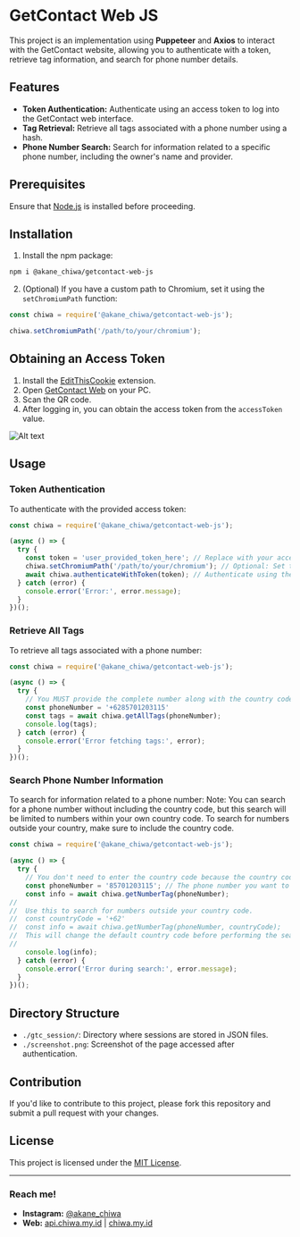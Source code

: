 # GetContact Web JS

This project is an implementation using **Puppeteer** and **Axios** to interact with the GetContact website, allowing you to authenticate with a token, retrieve tag information, and search for phone number details.

## Features

- **Token Authentication:** Authenticate using an access token to log into the GetContact web interface.
- **Tag Retrieval:** Retrieve all tags associated with a phone number using a hash.
- **Phone Number Search:** Search for information related to a specific phone number, including the owner's name and provider.

## Prerequisites

Ensure that [Node.js](https://nodejs.org/) is installed before proceeding.

## Installation

1. Install the npm package:

```bash
npm i @akane_chiwa/getcontact-web-js
```

2. (Optional) If you have a custom path to Chromium, set it using the `setChromiumPath` function:

```javascript
const chiwa = require('@akane_chiwa/getcontact-web-js');

chiwa.setChromiumPath('/path/to/your/chromium');
```
## Obtaining an Access Token

1. Install the [EditThisCookie](https://chromewebstore.google.com/detail/editthiscookie/fngmhnnpilhplaeedifhccceomclgfbg) extension.
2. Open [GetContact Web](https://web.getcontact.com) on your PC.
3. Scan the QR code.
4. After logging in, you can obtain the access token from the `accessToken` value.

![Alt text](https://telegra.ph/file/e02c6cfa695a3ad27b386.png)

## Usage

### Token Authentication

To authenticate with the provided access token:

```javascript
const chiwa = require('@akane_chiwa/getcontact-web-js');

(async () => {
  try {
    const token = 'user_provided_token_here'; // Replace with your access token
    chiwa.setChromiumPath('/path/to/your/chromium'); // Optional: Set the path to Chromium if needed
    await chiwa.authenticateWithToken(token); // Authenticate using the token
  } catch (error) {
    console.error('Error:', error.message);
  }
})();
```

### Retrieve All Tags

To retrieve all tags associated with a phone number:

```javascript
const chiwa = require('@akane_chiwa/getcontact-web-js');

(async () => {
  try {
    // You MUST provide the complete number along with the country code.
    const phoneNumber = '+6285701203115'
    const tags = await chiwa.getAllTags(phoneNumber);
    console.log(tags);
  } catch (error) {
    console.error('Error fetching tags:', error);
  }
})();
```

### Search Phone Number Information

To search for information related to a phone number:
Note: 
You can search for a phone number without including the country code, but this search will be limited to numbers within your own country code. To search for numbers outside your country, make sure to include the country code.
```javascript
const chiwa = require('@akane_chiwa/getcontact-web-js');

(async () => {
  try {
    // You don't need to enter the country code because the country code is already provided by Getcontact in the search field.
    const phoneNumber = '85701203115'; // The phone number you want to search
    const info = await chiwa.getNumberTag(phoneNumber);
//
//  Use this to search for numbers outside your country code.
//  const countryCode = '+62'
//  const info = await chiwa.getNumberTag(phoneNumber, countryCode);
//  This will change the default country code before performing the search.
//
    console.log(info);
  } catch (error) {
    console.error('Error during search:', error.message);
  }
})();
```

## Directory Structure

- `./gtc_session/`: Directory where sessions are stored in JSON files.
- `./screenshot.png`: Screenshot of the page accessed after authentication.

## Contribution

If you'd like to contribute to this project, please fork this repository and submit a pull request with your changes.

## License

This project is licensed under the [MIT License](LICENSE).

---

### Reach me!

- **Instagram:** [@akane_chiwa](https://www.instagram.com/akane_chiwa/)
- **Web:** [api.chiwa.my.id](https://api.chiwa.my.id) | [chiwa.my.id](https://chiwa.my.id)
